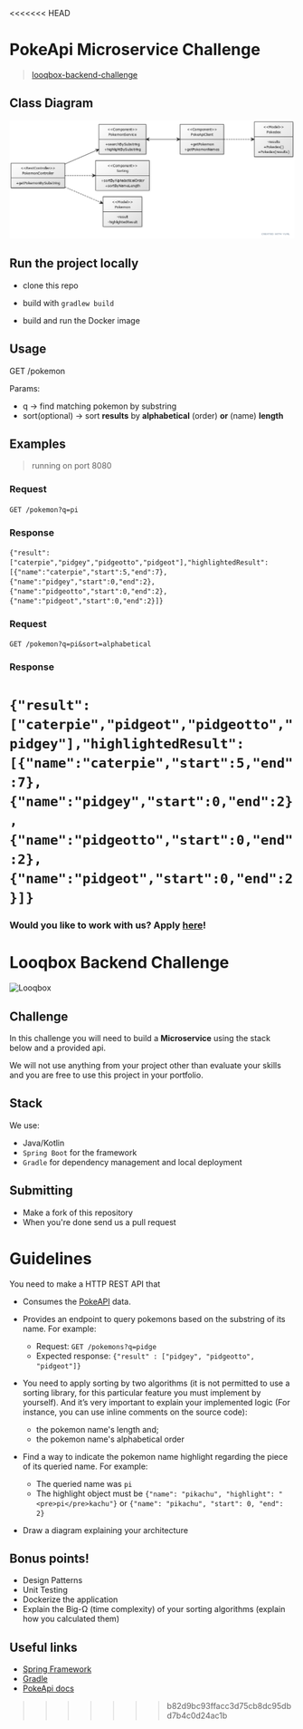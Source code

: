 <<<<<<< HEAD
# PokeApi Microservice Challenge

> [looqbox-backend-challenge](https://github.com/looqbox/looqbox-backend-challenge)

## Class Diagram

![class diagram](diagrams/class-diagram.png)

## Run the project locally

* clone this repo

* build with `gradlew build`
  
* build and run the Docker image

## Usage

GET /pokemon

Params:

* q -> find matching pokemon by substring
* sort(optional) -> sort **results** by **alphabetical** (order) **or** (name) **length**


## Examples

> running on port 8080

### Request

`GET /pokemon?q=pi`

### Response

```{"result":["caterpie","pidgey","pidgeotto","pidgeot"],"highlightedResult":[{"name":"caterpie","start":5,"end":7},{"name":"pidgey","start":0,"end":2},{"name":"pidgeotto","start":0,"end":2},{"name":"pidgeot","start":0,"end":2}]}```

### Request

`GET /pokemon?q=pi&sort=alphabetical`

### Response

```{"result":["caterpie","pidgeot","pidgeotto","pidgey"],"highlightedResult":[{"name":"caterpie","start":5,"end":7},{"name":"pidgey","start":0,"end":2},{"name":"pidgeotto","start":0,"end":2},{"name":"pidgeot","start":0,"end":2}]}```
=======
### Would you like to work with us? Apply [here](https://app.pipefy.com/public_form/840222)!

# Looqbox Backend Challenge
![Looqbox](https://github.com/looqbox/looqbox-backend-challenge/blob/master/logo.png)

## Challenge
In this challenge you will need to build a **Microservice** using the stack below and a provided api.

We will not use anything from your project other than evaluate your skills and you are free to use this project in your portfolio.

## Stack
We use:
- Java/Kotlin
- `Spring Boot` for the framework
- `Gradle` for dependency management and local deployment

## Submitting
- Make a fork of this repository
- When you're done send us a pull request

# Guidelines
You need to make a HTTP REST API that 
- Consumes the [PokeAPI](https://pokeapi.co/) data.
- Provides an endpoint to query pokemons based on the substring of its name. For example:
  - Request: `GET /pokemons?q=pidge`
  - Expected response: ```{"result" : ["pidgey", "pidgeotto", "pidgeot"]}```
- You need to apply sorting by two algorithms (it is not permitted to use a sorting library, for this particular feature you must implement by yourself). And it’s very important to explain your implemented logic (For instance, you can use inline comments on the source code): 
  - the pokemon name's length and; 
  - the pokemon name's alphabetical order 
 
- Find a way to indicate the pokemon name highlight regarding the piece of its queried name. For example:
  - The queried name was `pi`
  - The highlight object must be ```{"name": "pikachu", "highlight": "<pre>pi</pre>kachu"}``` or ```{"name": "pikachu", "start": 0, "end": 2}```
- Draw a diagram explaining your architecture

## Bonus points!
- Design Patterns
- Unit Testing
- Dockerize the application
- Explain the Big-Ω (time complexity) of your sorting algorithms (explain how you calculated them)

## Useful links
- [Spring Framework](https://spring.io/)
- [Gradle](https://gradle.org/)
- [PokeApi docs](https://pokeapi.co/docs/v2.html)
>>>>>>> b82d9bc93ffacc3d75cb8dc95dbd7b4c0d24ac1b
